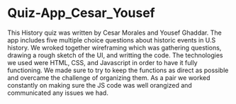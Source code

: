 # Quiz-App_Cesar_Yousef
This History quiz was written by Cesar Morales and Yousef Ghaddar. The app includes five multiple choice questions about historic events in U.S history. We wroked together wireframing which was gathering questions, drawing a rough sketch of the UI, and writting the code. The technologies we used were HTML, CSS, and Javascript in order to have it fully functioning. We made sure to try to keep the functions as direct as possible and overcame the challenge of organizing them. As a pair we worked constantly on making sure the JS code was well orangized and communicated any issues we had. 